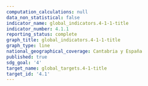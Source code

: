 ```yaml
---
computation_calculations: null
data_non_statistical: false
indicator_name: global_indicators.4-1-1-title
indicator_number: 4.1.1
reporting_status: complete
graph_title: global_indicators.4-1-1-title
graph_type: line
national_geographical_coverage: Cantabria y España
published: true
sdg_goal: '4'
target_name: global_targets.4-1-title
target_id: '4.1'
---
```

